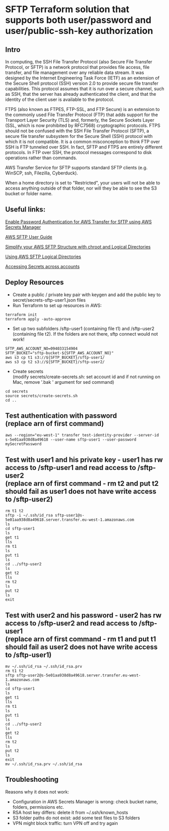 # SFTP Terraform solution that supports both user/password and user/public-ssh-key authorization

## Intro

In computing, the SSH File Transfer Protocol (also Secure File Transfer Protocol, or SFTP) is a network protocol that provides file access, file transfer, and file management over any reliable data stream. It was designed by the Internet Engineering Task Force (IETF) as an extension of the Secure Shell protocol (SSH) version 2.0 to provide secure file transfer capabilities. This protocol assumes that it is run over a secure channel, such as SSH, that the server has already authenticated the client, and that the identity of the client user is available to the protocol.

FTPS (also known as FTPES, FTP-SSL, and FTP Secure) is an extension to the commonly used File Transfer Protocol (FTP) that adds support for the Transport Layer Security (TLS) and, formerly, the Secure Sockets Layer (SSL, which is now prohibited by RFC7568) cryptographic protocols. FTPS should not be confused with the SSH File Transfer Protocol (SFTP), a secure file transfer subsystem for the Secure Shell (SSH) protocol with which it is not compatible. It is a common misconception to think FTP over SSH is FTP tunneled over SSH. In fact, SFTP and FTPS are entirely different protocols. In FTP over SSH, the protocol messages correspond to disk operations rather than commands.

AWS Transfer Service for SFTP supports standard SFTP clients (e.g. WinSCP, ssh, Filezilla, Cyberduck).

When a home directory is set to "Restricted", your users will not be able to access anything outside of that folder, nor will they be able to see the S3 bucket or folder name.


## Useful links:

[Enable Password Authentication for AWS Transfer for SfTP using AWS Secrets Manager](https://aws.amazon.com/blogs/storage/enable-password-authentication-for-aws-transfer-for-sftp-using-aws-secrets-manager/)

[AWS SFTP User Guide](https://docs.aws.amazon.com/transfer/latest/userguide/what-is-aws-transfer-for-sftp.html)

[Simplify your AWS SFTP Structure with chroot and Logical Directories](https://aws.amazon.com/blogs/storage/simplify-your-aws-sftp-structure-with-chroot-and-logical-directories/)

[Using AWS SFTP Logical Directories](https://aws.amazon.com/blogs/storage/using-aws-sftp-logical-directories-to-build-a-simple-data-distribution-service/)

[Accessing Secrets across accounts](https://aws.amazon.com/blogs/security/how-to-access-secrets-across-aws-accounts-by-attaching-resource-based-policies/)


## Deploy Resources

* Create a public / private key pair with keygen and add the public key to secret/secrets-sftp-user1.json files
* Run Terraform to set up resources in AWS:
```
terraform init
terraform apply -auto-approve
```
* Set up two subfolders /sftp-user1 (containing file t1) and /sftp-user2 (containing file t2). If the folders are not there, sftp connect would not work!
```
SFTP_AWS_ACCOUNT_NO=094033154904
SFTP_BUCKET="sftp-bucket-${SFTP_AWS_ACCOUNT_NO}"
aws s3 cp t1 s3://${SFTP_BUCKET}/sftp-user1/
aws s3 cp t2 s3://${SFTP_BUCKET}/sftp-user2/
```
* Create secrets<br>
(modify secrets/create-secrets.sh: set account id and if not running on Mac, remove '.bak ' argument for sed command)
```
cd secrets
source secrets/create-secrets.sh
cd ..
```

## Test authentication with password<br>(replace arn of first command)

```
aws --region="eu-west-1" transfer test-identity-provider --server-id s-5e01aa938d8a49618 --user-name sftp-user1 --user-password mySecretPassword 
```


## Test with user1 and his private key - user1 has rw access to <bucket>/sftp-user1 and read access to <bucket>/sftp-user2<br>(replace arn of first command - rm t2 and put t2 should fail as user1 does not have write access to <bucket>/sftp-user2)

```
rm t1 t2
sftp -i ~/.ssh/id_rsa sftp-user1@s-5e01aa938d8a49618.server.transfer.eu-west-1.amazonaws.com
ls
cd sftp-user1
ls
get t1
lls
rm t1
ls
put t1
ls
cd ../sftp-user2
ls
get t2
lls
rm t2
ls
put t2
ls
exit
```


## Test with user2 and his password - user2 has rw access to <bucket>/sftp-user2 and read access to <bucket>/sftp-user1 <br>(replace arn of first command - rm t1 and put t1 should fail as user2 does not have write access to <bucket>/sftp-user1)

```
mv ~/.ssh/id_rsa ~/.ssh/id_rsa.prv
rm t1 t2
sftp sftp-user2@s-5e01aa938d8a49618.server.transfer.eu-west-1.amazonaws.com
ls
cd sftp-user1
ls
get t1
lls
rm t1
ls
put t1
ls
cd ../sftp-user2
ls
get t2
lls
rm t2
ls
put t2
ls
exit
mv ~/.ssh/id_rsa.prv ~/.ssh/id_rsa
```


## Troubleshooting

Reasons why it does not work:
* Configuration in AWS Secrets Manager is wrong: check bucket name, folders, permissions etc.
* RSA host key differs: delete it from ~/.ssh/known_hosts
* S3 folder paths do not exist: add some test files to S3 folders
* VPN might block traffic: turn VPN off and try again
